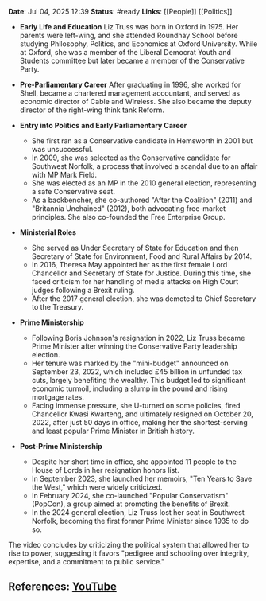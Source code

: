 **Date**: Jul 04, 2025 12:39
**Status**: #ready 
**Links**: [[People]] [[Politics]]

- **Early Life and Education** Liz Truss was born in Oxford in 1975. Her parents were left-wing, and she attended Roundhay School before studying Philosophy, Politics, and Economics at Oxford University. While at Oxford, she was a member of the Liberal Democrat Youth and Students committee but later became a member of the Conservative Party.

- **Pre-Parliamentary Career** After graduating in 1996, she worked for Shell, became a chartered management accountant, and served as economic director of Cable and Wireless. She also became the deputy director of the right-wing think tank Reform.

- **Entry into Politics and Early Parliamentary Career**
    
    - She first ran as a Conservative candidate in Hemsworth in 2001 but was unsuccessful.
    - In 2009, she was selected as the Conservative candidate for Southwest Norfolk, a process that involved a scandal due to an affair with MP Mark Field.
    - She was elected as an MP in the 2010 general election, representing a safe Conservative seat.
    - As a backbencher, she co-authored "After the Coalition" (2011) and "Britannia Unchained" (2012), both advocating free-market principles. She also co-founded the Free Enterprise Group.

- **Ministerial Roles**
    
    - She served as Under Secretary of State for Education and then Secretary of State for Environment, Food and Rural Affairs by 2014.
    - In 2016, Theresa May appointed her as the first female Lord Chancellor and Secretary of State for Justice. During this time, she faced criticism for her handling of media attacks on High Court judges following a Brexit ruling.
    - After the 2017 general election, she was demoted to Chief Secretary to the Treasury.

- **Prime Ministership**
    
    - Following Boris Johnson's resignation in 2022, Liz Truss became Prime Minister after winning the Conservative Party leadership election.
    - Her tenure was marked by the "mini-budget" announced on September 23, 2022, which included £45 billion in unfunded tax cuts, largely benefiting the wealthy. This budget led to significant economic turmoil, including a slump in the pound and rising mortgage rates.
    - Facing immense pressure, she U-turned on some policies, fired Chancellor Kwasi Kwarteng, and ultimately resigned on October 20, 2022, after just 50 days in office, making her the shortest-serving and least popular Prime Minister in British history.

- **Post-Prime Ministership**
    
    - Despite her short time in office, she appointed 11 people to the House of Lords in her resignation honors list.
    - In September 2023, she launched her memoirs, "Ten Years to Save the West," which were widely criticized.
    - In February 2024, she co-launched "Popular Conservatism" (PopCon), a group aimed at promoting the benefits of Brexit.
    - In the 2024 general election, Liz Truss lost her seat in Southwest Norfolk, becoming the first former Prime Minister since 1935 to do so.


The video concludes by criticizing the political system that allowed her to rise to power, suggesting it favors "pedigree and schooling over integrity, expertise, and a commitment to public service."

## References: [YouTube](https://youtu.be/1g1adzhmcCY?si=aAbr1pqZLqb2SrMa)